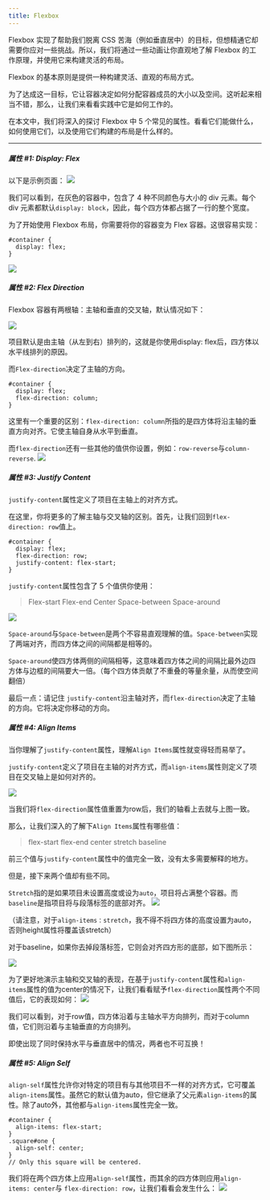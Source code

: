 ```yaml
---
title: Flexbox
---
```

Flexbox 实现了帮助我们脱离 CSS 苦海（例如垂直居中）的目标，但想精通它却需要你应对一些挑战。所以，我们将通过一些动画让你直观地了解 Flexbox 的工作原理，并使用它来构建灵活的布局。

Flexbox 的基本原则是提供一种构建灵活、直观的布局方式。

为了达成这一目标，它让容器决定如何分配容器成员的大小以及空间。这听起来相当不错，那么，让我们来看看实践中它是如何工作的。

在本文中，我们将深入的探讨 Flexbox 中 5 个常见的属性。看看它们能做什么，如何使用它们，以及使用它们构建的布局是什么样的。

---

##### 属性 #1: Display: Flex
以下是示例页面：
![](https://puge.oss-cn-beijing.aliyuncs.com/web/flexbox/675733-523dbccc41453c86.gif?Expires=1502072855&OSSAccessKeyId=TMP.AQG2-ozbbQ7l-cmpZTDw75UaWhW-wT_kVIEq6rkO6lCPU9YQ7b-DYh8xQ-SUMC4CFQCGSKwFd0iY_bcpLz341M2cSdOKfQIVALoJzJaYqCToDRgAqhL-dOwcuo1T&Signature=VRRAezm4qKuY87Nr89EKOHxnEqs%3D)

我们可以看到，在灰色的容器中，包含了 4 种不同颜色与大小的 div 元素。每个 div 元素都默认`display: block`，因此，每个四方体都占据了一行的整个宽度。

为了开始使用 Flexbox 布局，你需要将你的容器变为 Flex 容器。这很容易实现：

```
#container {
  display: flex;
}
```
![](https://puge.oss-cn-beijing.aliyuncs.com/web/flexbox/675733-603a348d420cd823.gif?Expires=1502072911&OSSAccessKeyId=TMP.AQG2-ozbbQ7l-cmpZTDw75UaWhW-wT_kVIEq6rkO6lCPU9YQ7b-DYh8xQ-SUMC4CFQCGSKwFd0iY_bcpLz341M2cSdOKfQIVALoJzJaYqCToDRgAqhL-dOwcuo1T&Signature=NhV9zAMZc6pdY%2BAU9Bnng65tdMQ%3D)

##### 属性 #2: Flex Direction

Flexbox 容器有两根轴：主轴和垂直的交叉轴，默认情况如下：

![](https://puge.oss-cn-beijing.aliyuncs.com/web/flexbox/675733-93f65b182a2f85d4.png?Expires=1502073018&OSSAccessKeyId=TMP.AQG2-ozbbQ7l-cmpZTDw75UaWhW-wT_kVIEq6rkO6lCPU9YQ7b-DYh8xQ-SUMC4CFQCGSKwFd0iY_bcpLz341M2cSdOKfQIVALoJzJaYqCToDRgAqhL-dOwcuo1T&Signature=SWbh86CLALFE%2FPWGw90ES3mEYrI%3D)

项目默认是由主轴（从左到右）排列的，这就是你使用display: flex后，四方体以水平线排列的原因。

而`Flex-direction`决定了主轴的方向。
```
#container {
  display: flex;
  flex-direction: column;
}
```
这里有一个重要的区别：`flex-direction: column`所指的是四方体将沿主轴的垂直方向对齐。它使主轴自身从水平到垂直。

而`flex-direction`还有一些其他的值供你设置，例如：`row-reverse`与`column-reverse`.
![](https://puge.oss-cn-beijing.aliyuncs.com/web/flexbox/675733-643ed5f305d85377.gif?Expires=1502072938&OSSAccessKeyId=TMP.AQG2-ozbbQ7l-cmpZTDw75UaWhW-wT_kVIEq6rkO6lCPU9YQ7b-DYh8xQ-SUMC4CFQCGSKwFd0iY_bcpLz341M2cSdOKfQIVALoJzJaYqCToDRgAqhL-dOwcuo1T&Signature=%2FivGZiwUKfjQmtGz%2FE4cTJAp5U8%3D)
##### 属性 #3: Justify Content

`justify-content`属性定义了项目在主轴上的对齐方式。

在这里，你将更多的了解主轴与交叉轴的区别。首先，让我们回到`flex-direction: row`值上。
```
#container {
  display: flex;
  flex-direction: row;
  justify-content: flex-start;
}
```
`justify-content`属性包含了 5 个值供你使用：

> Flex-start
Flex-end
Center
Space-between
Space-around

![](https://puge.oss-cn-beijing.aliyuncs.com/web/flexbox/675733-739ce25a66110b9e.gif?Expires=1502072958&OSSAccessKeyId=TMP.AQG2-ozbbQ7l-cmpZTDw75UaWhW-wT_kVIEq6rkO6lCPU9YQ7b-DYh8xQ-SUMC4CFQCGSKwFd0iY_bcpLz341M2cSdOKfQIVALoJzJaYqCToDRgAqhL-dOwcuo1T&Signature=EIqyPrOEbq%2BJ9aNljOy1axO953M%3D)

`Space-around`与`Space-between`是两个不容易直观理解的值。`Space-between`实现了两端对齐，而四方体之间的间隔都是相等的。

`Space-around`使四方体两侧的间隔相等，这意味着四方体之间的间隔比最外边四方体与边框的间隔要大一倍。（每个四方体贡献了不重叠的等量余量，从而使空间翻倍）

最后一点：请记住 `justify-content`沿主轴对齐，而`flex-direction`决定了主轴的方向。它将决定你移动的方向。

##### 属性 #4: Align Items

当你理解了`justify-content`属性，理解`Align Items`属性就变得轻而易举了。

`justify-content`定义了项目在主轴的对齐方式，而`align-items`属性则定义了项目在交叉轴上是如何对齐的。

![](https://puge.oss-cn-beijing.aliyuncs.com/web/flexbox/675733-82ed714fd22557a1.png?Expires=1502072982&OSSAccessKeyId=TMP.AQG2-ozbbQ7l-cmpZTDw75UaWhW-wT_kVIEq6rkO6lCPU9YQ7b-DYh8xQ-SUMC4CFQCGSKwFd0iY_bcpLz341M2cSdOKfQIVALoJzJaYqCToDRgAqhL-dOwcuo1T&Signature=EgFvj4G7mI65ftozVT3A4HnIyI4%3D)

当我们将`flex-direction`属性值重置为row后，我们的轴看上去就与上图一致。

那么，让我们深入的了解下`Align Items`属性有哪些值：
> flex-start
flex-end
center
stretch
baseline

前三个值与`justify-content`属性中的值完全一致，没有太多需要解释的地方。

但是，接下来两个值却有些不同。

`Stretch`指的是如果项目未设置高度或设为`auto`，项目将占满整个容器。而`baseline`是指项目将与段落标签的底部对齐。
![](https://puge.oss-cn-beijing.aliyuncs.com/web/flexbox/675733-5884ef1046c04119.gif?Expires=1502072883&OSSAccessKeyId=TMP.AQG2-ozbbQ7l-cmpZTDw75UaWhW-wT_kVIEq6rkO6lCPU9YQ7b-DYh8xQ-SUMC4CFQCGSKwFd0iY_bcpLz341M2cSdOKfQIVALoJzJaYqCToDRgAqhL-dOwcuo1T&Signature=ueap4vZcQfAvbVi7T54NqLvvix8%3D)

（请注意，对于`align-items：stretch`，我不得不将四方体的高度设置为auto，否则height属性将覆盖该stretch）

对于baseline，如果你去掉段落标签，它则会对齐四方形的底部，如下图所示：

![](https://puge.oss-cn-beijing.aliyuncs.com/web/flexbox/675733-2c5a097f00549381.png?Expires=1502072782&OSSAccessKeyId=TMP.AQG2-ozbbQ7l-cmpZTDw75UaWhW-wT_kVIEq6rkO6lCPU9YQ7b-DYh8xQ-SUMC4CFQCGSKwFd0iY_bcpLz341M2cSdOKfQIVALoJzJaYqCToDRgAqhL-dOwcuo1T&Signature=pf0HVvwSvpG3KCukEBvZs3VQVSM%3D)

为了更好地演示主轴和交叉轴的表现，在基于`justify-content`属性和`align-items`属性的值为center的情况下，让我们看看赋予`flex-direction`属性两个不同值后，它的表现如何：
![](https://puge.oss-cn-beijing.aliyuncs.com/web/flexbox/675733-ca9a85bcbcd77fd1.gif?Expires=1502073039&OSSAccessKeyId=TMP.AQG2-ozbbQ7l-cmpZTDw75UaWhW-wT_kVIEq6rkO6lCPU9YQ7b-DYh8xQ-SUMC4CFQCGSKwFd0iY_bcpLz341M2cSdOKfQIVALoJzJaYqCToDRgAqhL-dOwcuo1T&Signature=CD7lLn3lFOlZD7UWXcZngRRh4%2Fg%3D)

我们可以看到，对于row值，四方体沿着与主轴水平方向排列，而对于column值，它们则沿着与主轴垂直的方向排列。

即使出现了同时保持水平与垂直居中的情况，两者也不可互换！

##### 属性 #5: Align Self

`align-self`属性允许你对特定的项目有与其他项目不一样的对齐方式，它可覆盖`align-items`属性。虽然它的默认值为auto，但它继承了父元素`align-items`的属性。除了auto外，其他都与`align-items`属性完全一致。

```
#container {
  align-items: flex-start;
}
.square#one {
  align-self: center;
}
// Only this square will be centered.
```
我们将在两个四方体上应用`align-self`属性，而其余的四方体则应用`align-items: center`与 `flex-direction: row`，让我们看看会发生什么：
![](https://puge.oss-cn-beijing.aliyuncs.com/web/flexbox/675733-91938230a16c111f.gif?Expires=1502073000&OSSAccessKeyId=TMP.AQG2-ozbbQ7l-cmpZTDw75UaWhW-wT_kVIEq6rkO6lCPU9YQ7b-DYh8xQ-SUMC4CFQCGSKwFd0iY_bcpLz341M2cSdOKfQIVALoJzJaYqCToDRgAqhL-dOwcuo1T&Signature=SU54p%2BAS1NCQ9IudJkVZ%2BBNFmqI%3D)
